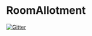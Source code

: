 # RoomAllotment

[![Gitter](https://badges.gitter.im/RoomAllotment/Lobby.svg)](https://gitter.im/RoomAllotment/Lobby?utm_source=badge&utm_medium=badge&utm_campaign=pr-badge&utm_content=badge)